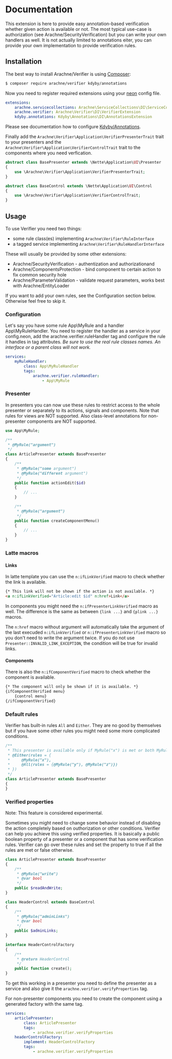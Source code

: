 # Documentation

This extension is here to provide easy annotation-based verification whether given action is available or not. The most typical use-case is authorization (see Arachne/SecurityVerification) but you can write your own handlers as well. It is not actually limited to annotations eiter, you can provide your own implementation to provide verification rules.


## Installation

The best way to install Arachne/Verifier is using [Composer](http://getcomposer.org/):

```sh
$ composer require arachne/verifier kdyby/annotations
```

Now you need to register required extensions using your [neon](http://ne-on.org/) config file.

```yml
extensions:
    arachne.servicecollections: Arachne\ServiceCollections\DI\ServiceCollectionsExtension
    arachne.verifier: Arachne\Verifier\DI\VerifierExtension
    kdyby.annotations: Kdyby\Annotations\DI\AnnotationsExtension
```

Please see documentation how to configure [Kdyby/Annotations](https://github.com/Kdyby/Annotations/blob/master/docs/en/index.md).

Finally add the `Arachne\Verifier\Application\VerifierPresenterTrait` trait to your presenters and the `Arachne\Verifier\Application\VerifierControlTrait` trait to the components where you need verfication.

```php
abstract class BasePresenter extends \Nette\Application\UI\Presenter
{
    use \Arachne\Verifier\Application\VerifierPresenterTrait;
}

abstract class BaseControl extends \Nette\Application\UI\Control
{
    use \Arachne\Verifier\Application\VerifierControlTrait;
}
```


## Usage

To use Verifier you need two things:
- some rule class(es) implementing `Arachne\Verifier\RuleInterface`
- a tagged service implementing `Arachne\Verifier\RuleHandlerInterface`

These will usually be provided by some other extensions:

- Arachne/SecurityVerification - authentization and authorizationand
- Arachne/ComponentsProtection - bind component to certain action to fix common security hole
- Arachne/ParameterValidation - validate request parameters, works best with Arachne/EntityLoader

If you want to add your own rules, see the Configuration section below. Otherwise feel free to skip it.

### Configuration

Let's say you have some rule App\MyRule and a handler App\MyRuleHandler. You need to register the handler as a service in your config.neon, add the arachne.verifier.ruleHandler tag and configure the rule it handles in tag attributes. *Be sure to use the real rule classes names. An interface or a parent class will not work.*

```yml
services:
    myRuleHandler:
        class: App\MyRuleHandler
        tags:
            arachne.verifier.ruleHandler:
                - App\MyRule
```

### Presenter

In presenters you can now use these rules to restrict access to the whole presenter or separately to its actions, signals and components. Note that rules for views are NOT supported. Also class-level annotations for non-presenter components are NOT supported.

```php
use App\MyRule;

/**
 * @MyRule("argument")
 */
class ArticlePresenter extends BasePresenter
{
    /**
     * @MyRule("some argument")
     * @MyRule("different argument")
     */
    public function actionEdit($id)
    {
        // ...
    }

    /**
     * @MyRule("argument")
     */
    public function createComponentMenu()
    {
        // ...
    }
}
```

### Latte macros

#### Links

In latte template you can use the `n:ifLinkVerified` macro to check whether the link is available.

```html
{* This link will not be shown if the action is not available. *}
<a n:ifLinkVerified="Article:edit $id" n:href>Link</a>
```

In components you might need the `n:ifPresenterLinkVerified` macro as well. The difference is the same as between `{link ...}` and `{plink ...}` macros.

The `n:href` macro without argument will automatically take the argument of the last execuded `n:ifLinkVerified` or `n:ifPresenterLinkVerified` macro so you don't need to write the argument twice. If you do not use `Presenter::INVALID_LINK_EXCEPTION`, the condition will be true for invalid links.

#### Components

There is also the `n:ifComponentVerified` macro to check whether the component is available.

```html
{* The component will only be shown if it is available. *}
{ifComponentVerified menu}
    {control menu}
{/ifComponentVerified}
```

### Default rules

Verifier has built-in rules `All` and `Either`. They are no good by themselves but if you have some other rules you might need some more complicated conditions.

```php
/**
 * This presenter is available only if MyRule("x") is met or both MyRule("y") and @MyRule("z") are met.
 * @Either(rules = {
 *     @MyRule("x"),
 *     @All(rules = {@MyRule("y"), @MyRule("z")})
 * })
 */
class ArticlePresenter extends BasePresenter
{
}
```

### Verified properties

Note: This feature is considered experimental.

Sometimes you might need to change some behavior instead of disabling the action completely based on outhorization or other conditions. Verifier can help you achieve this using verified properties. It is basically a public boolean property of a presenter or a component that has some verification rules. Verifier can go over these rules and set the property to true if all the rules are met or false otherwise.

```php
class ArticlePresenter extends BasePresenter
{
    /**
     * @MyRule("write")
     * @var bool
     */
    public $readAndWrite;
}

class HeaderControl extends BaseControl
{
    /**
     * @MyRule("adminLinks")
     * @var bool
     */
    public $adminLinks;
}

interface HeaderControlFactory
{
    /**
     * @return HeaderControl
     */
    public function create();
}
```

To get this working in a presenter you need to define the presenter as a service and also give it the `arachne.verifier.verifyProperties` tag.

For non-presenter components you need to create the component using a generated factory with the same tag.

```yml
services:
    articlePresenter:
        class: ArticlePresenter
        tags:
            - arachne.verifier.verifyProperties
    headerControlFactory:
        implement: HeaderControlFactory
        tags:
            - arachne.verifier.verifyProperties
```
